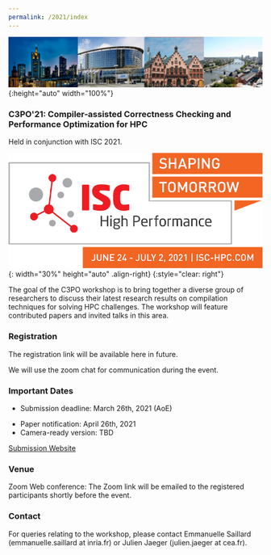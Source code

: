 ```yaml
---
permalink: /2021/index 
---
```


![Banner](/assets/banner.jpg){:height="auto" width="100%"}

### C3PO'21: Compiler-assisted Correctness Checking and Performance Optimization for HPC

Held in conjunction with ISC 2021.

![ISC2021](/assets/ISC2021_Logo.png){: width="30%" height="auto" .align-right}
{:style="clear: right"}

The goal of the C3PO workshop is to bring together a diverse group of
researchers to discuss their latest research results on compilation techniques
for solving HPC challenges. The workshop will feature contributed papers and
invited talks in this area.

### Registration

<!--Registration is FREE and open for everyone interested, and users need to sign up at this [link](https://docs.google.com/forms/d/1s7BDZ9BgFDhpwNF5W3i6a_YSqs7jJlSRl_e957sKEBQ/viewform?edit_requested=true<Paste>)-->

The registration link will be available here in future.

We will use the zoom chat for communication during the event.


### Important Dates
<!-- - Submission deadline: March 22nd, 2021 (AoE) -->
- Submission deadline: March 26th, 2021 (AoE)
<!-- - Paper notification: April 20th, 2021 -->
- Paper notification: April 26th, 2021
- Camera-ready version: TBD

[Submission Website](https://easychair.org/conferences/?conf=c3po21)

### Venue
Zoom Web conference: The Zoom link will be emailed to the registered participants shortly before the event. 

### Contact
For queries relating to the workshop, please contact Emmanuelle Saillard (emmanuelle.saillard at inria.fr) or Julien Jaeger (julien.jaeger at cea.fr).
